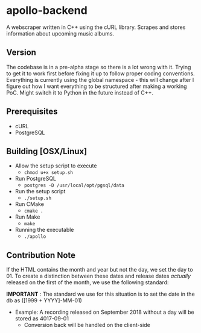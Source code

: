 # apollo-backend
A webscraper written in C++ using the cURL library. Scrapes and stores information about upcoming music albums.

## Version
The codebase is in a pre-alpha stage so there is a lot wrong with it. Trying to get it to work first before fixing it up to follow proper coding conventions. Everything is currently using the global namespace - this will change after I figure out how I want everything to be structured after making a working PoC. Might switch it to Python in the future instead of C++.

## Prerequisites
- cURL
- PostgreSQL

## Building [OSX/Linux]
- Allow the setup script to execute
  - `chmod u+x setup.sh`
- Run PostgreSQL
  - `postgres -D /usr/local/opt/pgsql/data`
- Run the setup script
  - `./setup.sh`
- Run CMake
  - `cmake .`
- Run Make
  - `make`
- Running the executable
  - `./apollo`

## Contribution Note
If the HTML contains the month and year but not the day, we set the day to 01. To create a distinction between these dates and release dates _actually_ released on the first of the month, we use the following standard:

**IMPORTANT** : The standard we use for this situation is to set the date in the db as ([1999 + YYYY]-MM-01)
- Example: A recording released on September 2018 without a day will be stored as 4017-09-01
  - Conversion back will be handled on the client-side 
